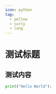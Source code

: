 ```yaml
---
icon: python
tag:
  - yellow
  - curly
  - long
---
```


# 测试标题

## 测试内容

```python
print("Hello World");
```